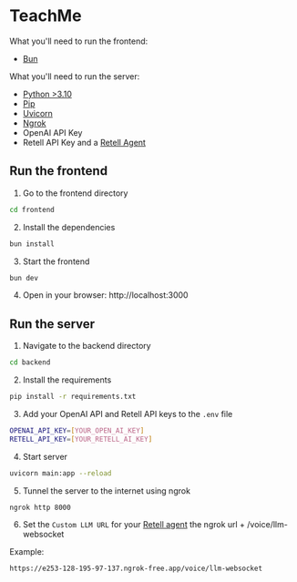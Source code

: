 # TeachMe

What you'll need to run the frontend:

- [Bun](https://bun.sh/)

What you'll need to run the server:

- [Python >3.10](https://www.python.org/)
- [Pip](https://pypi.org/project/pip/)
- [Uvicorn](https://www.uvicorn.org/)
- [Ngrok](https://ngrok.com/)
- OpenAI API Key
- Retell API Key and a [Retell Agent](https://beta.retellai.com/dashboard/agents)

## Run the frontend

1. Go to the frontend directory

```bash
cd frontend
```

2. Install the dependencies

```bash
bun install
```

3. Start the frontend

```bash
bun dev
```

4. Open in your browser: http://localhost:3000

## Run the server

1. Navigate to the backend directory

```bash
cd backend
```

2. Install the requirements

```bash
pip install -r requirements.txt
```

3. Add your OpenAI API and Retell API keys to the `.env` file

```bash
OPENAI_API_KEY=[YOUR_OPEN_AI_KEY]
RETELL_API_KEY=[YOUR_RETELL_AI_KEY]
```

4. Start server

```bash
uvicorn main:app --reload
```

5. Tunnel the server to the internet using ngrok

```bash
ngrok http 8000
```

6. Set the `Custom LLM URL` for your [Retell agent](https://beta.retellai.com/dashboard/agents) the ngrok url + /voice/llm-websocket

Example:

`https://e253-128-195-97-137.ngrok-free.app/voice/llm-websocket`
